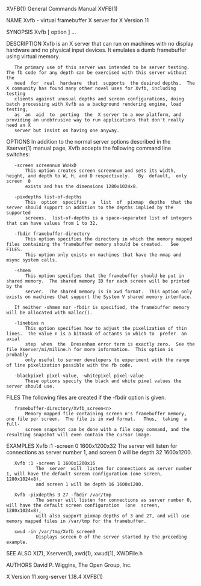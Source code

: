 XVFB(1)                                                       General Commands Manual                                                      XVFB(1)

NAME
       Xvfb - virtual framebuffer X server for X Version 11

SYNOPSIS
       Xvfb [ option ] ...

DESCRIPTION
       Xvfb  is an X server that can run on machines with no display hardware and no physical input devices.  It emulates a dumb framebuffer using
       virtual memory.

       The primary use of this server was intended to be server testing.  The fb code for any depth can be exercised with this server without  the
       need  for  real  hardware  that  supports  the desired depths.  The X community has found many other novel uses for Xvfb, including testing
       clients against unusual depths and screen configurations, doing batch processing with Xvfb as a background rendering engine, load  testing,
       as  an  aid  to  porting  the  X server to a new platform, and providing an unobtrusive way to run applications that don't really need an X
       server but insist on having one anyway.

OPTIONS
       In addition to the normal server options described in the Xserver(1) manual page, Xvfb accepts the following command line switches:

       -screen screennum WxHxD
           This option creates screen screennum and sets its width, height, and depth to W, H, and D respectively.   By  default,  only  screen  0
           exists and has the dimensions 1280x1024x8.

       -pixdepths list-of-depths
           This  option  specifies  a  list  of  pixmap  depths  that the server should support in addition to the depths implied by the supported
           screens.  list-of-depths is a space-separated list of integers that can have values from 1 to 32.

       -fbdir framebuffer-directory
           This option specifies the directory in which the memory mapped files containing the framebuffer memory should be created.   See  FILES.
           This option only exists on machines that have the mmap and msync system calls.

       -shmem
           This option specifies that the framebuffer should be put in shared memory.  The shared memory ID for each screen will be printed by the
           server.  The shared memory is in xwd format.  This option only exists on machines that support the System V shared memory interface.

       If neither -shmem nor -fbdir is specified, the framebuffer memory will be allocated with malloc().

       -linebias n
           This option specifies how to adjust the pixelization of thin lines.  The value n is a bitmask of octants in which to  prefer  an  axial
           step  when  the  Bresenham error term is exactly zero.  See the file Xserver/mi/miline.h for more information.  This option is probably
           only useful to server developers to experiment with the range of line pixelization possible with the fb code.

       -blackpixel pixel-value, -whitepixel pixel-value
           These options specify the black and white pixel values the server should use.

FILES
       The following files are created if the -fbdir option is given.

       framebuffer-directory/Xvfb_screen<n>
           Memory mapped file containing screen n's framebuffer memory, one file per screen.  The file is in xwd format.   Thus,  taking  a  full-
           screen snapshot can be done with a file copy command, and the resulting snapshot will even contain the cursor image.

EXAMPLES
       Xvfb :1 -screen 0 1600x1200x32
               The server will listen for connections as server number 1, and screen 0 will be depth 32 1600x1200.

       Xvfb :1 -screen 1 1600x1200x16
               The  server  will  listen for connections as server number 1, will have the default screen configuration (one screen, 1280x1024x8),
               and screen 1 will be depth 16 1600x1200.

       Xvfb -pixdepths 3 27 -fbdir /var/tmp
               The server will listen for connections as server number 0, will have the default screen configuration  (one  screen,  1280x1024x8),
               will also support pixmap depths of 3 and 27, and will use memory mapped files in /var/tmp for the framebuffer.

       xwud -in /var/tmp/Xvfb_screen0
               Displays screen 0 of the server started by the preceding example.

SEE ALSO
       X(7), Xserver(1), xwd(1), xwud(1), XWDFile.h

AUTHORS
       David P. Wiggins, The Open Group, Inc.

X Version 11                                                    xorg-server 1.18.4                                                         XVFB(1)
